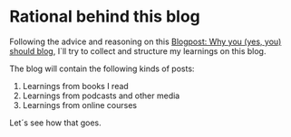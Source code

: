 # Rational behind this blog

Following the advice and reasoning on this [Blogpost: Why you (yes, you) should blog](https://medium.com/@racheltho/why-you-yes-you-should-blog-7d2544ac1045), 
I`ll try to collect and structure my learnings on this blog.

The blog will contain the following kinds of posts:
1. Learnings from books I read
2. Learnings from podcasts and other media
3. Learnings from online courses

Let´s see how that goes.
